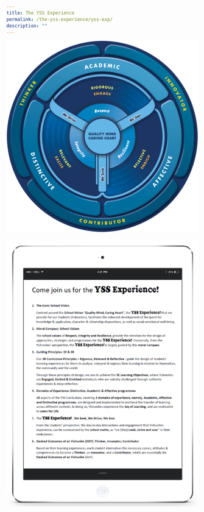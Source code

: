 ```yaml
---
title: The YSS Experience
permalink: /the-yss-experience/yss-exp/
description: ""
---
```




![](/images/framework.gif)

![](/images/YSS%20Exp.png)